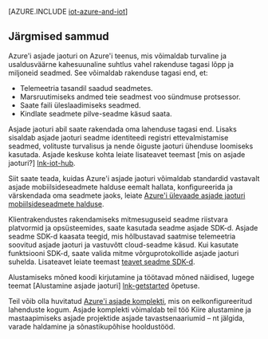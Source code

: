 <properties
 pageTitle="Azure'i asjade Interneti lahendused | Microsoft Azure'i"
 description="Ülevaade asjade Azure, sh valimi lahenduse arhitektuuri ja kuidas see on seotud Azure'i asjade jaoturi, seadme SDK-d ja eelkonfigureeritud lahendused"
 services="iot-hub"
 documentationCenter=""
 authors="dominicbetts"
 manager="timlt"
 editor=""/>

<tags
 ms.service="iot-hub"
 ms.devlang="na"
 ms.topic="get-started-article"
 ms.tgt_pltfrm="na"
 ms.workload="na"
 ms.date="10/05/2016"
 ms.author="dobett"/>

[AZURE.INCLUDE [iot-azure-and-iot](../../includes/iot-azure-and-iot.md)]

## <a name="next-steps"></a>Järgmised sammud

Azure'i asjade jaoturi on Azure'i teenus, mis võimaldab turvaline ja usaldusväärne kahesuunaline suhtlus vahel rakenduse tagasi lõpp ja miljoneid seadmed. See võimaldab rakenduse tagasi end, et:

- Telemeetria tasandil saadud seadmetes.
- Marsruutimiseks andmed teie seadmest voo sündmuse protsessor.
- Saate faili üleslaadimiseks seadmed.
- Kindlate seadmete pilve-seadme käsud saata.

Asjade jaoturi abil saate rakendada oma lahenduse tagasi end. Lisaks sisaldab asjade jaoturi seadme identiteedi registri ettevalmistamise seadmed, volituste turvalisus ja nende õiguste jaoturi ühenduse loomiseks kasutada. Asjade keskuse kohta leiate lisateavet teemast [mis on asjade jaoturi?] [lnk-iot-hub].

Siit saate teada, kuidas Azure'i asjade jaoturi võimaldab standardid vastavalt asjade mobiilsideseadmete halduse eemalt hallata, konfigureerida ja värskendada oma seadmete jaoks, leiate [Azure'i ülevaade asjade jaoturi mobiilsideseadmete halduse][lnk-device-management].

Klientrakendustes rakendamiseks mitmesuguseid seadme riistvara platvormid ja opsüsteemides, saate kasutada seadme asjade SDK-d. Asjade seadme SDK-d kaasata teegid, mis hõlbustavad saatmise telemeetria soovitud asjade jaoturi ja vastuvõtt cloud-seadme käsud. Kui kasutate funktsiooni SDK-d, saate valida mitme võrguprotokollide asjade jaoturi suhelda. Lisateavet leiate teemast [teavet seadme SDK-d][lnk-device-sdks].

Alustamiseks mõned koodi kirjutamine ja töötavad mõned näidised, lugege teemat [Alustamine asjade jaoturi] [ lnk-getstarted] õpetuse.

Teil võib olla huvitatud [Azure'i asjade komplekti][lnk-iot-suite], mis on eelkonfigureeritud lahenduste kogum. Asjade komplekti võimaldab teil töö Kiire alustamine ja mastaapimiseks asjade projektide asjade tavastsenaariumid – nt jälgida, varade haldamine ja sõnastikupõhise hooldustööd.

[lnk-getstarted]: iot-hub-csharp-csharp-getstarted.md
[lnk-device-sdks]: https://github.com/Azure/azure-iot-sdks/blob/master/readme.md
[lnk-iot-hub]: iot-hub-what-is-iot-hub.md
[lnk-iot-suite]: https://azure.microsoft.com/documentation/suites/iot-suite/
[lnk-iotdev]: https://azure.microsoft.com/develop/iot/
[lnk-device-management]: iot-hub-device-management-overview.md